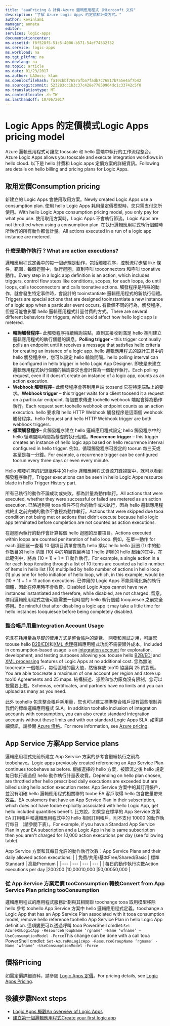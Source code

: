 ```yaml
---
title: "aaaPricing & 計費-Azure 邏輯應用程式 |Microsoft 文件"
description: "了解 Azure Logic Apps 的定價和計費方式。"
author: kevinlam1
manager: anneta
editor: 
services: logic-apps
documentationcenter: 
ms.assetid: f8f528f5-51c5-4006-b571-54ef74532f32
ms.service: logic-apps
ms.workload: na
ms.tgt_pltfrm: na
ms.devlang: na
ms.topic: article
ms.date: 01/23/2017
ms.author: LADocs; klam
ms.openlocfilehash: fa10cbbf7657afba7fadb7c76817b7a5e4af7b42
ms.sourcegitcommit: 523283cc1b3c37c428e77850964dc1c33742c5f0
ms.translationtype: MT
ms.contentlocale: zh-TW
ms.lasthandoff: 10/06/2017
---
```

# <a name="logic-apps-pricing-model"></a><span data-ttu-id="a6125-103">Logic Apps 的定價模式</span><span class="sxs-lookup"><span data-stu-id="a6125-103">Logic Apps pricing model</span></span>
<span data-ttu-id="a6125-104">Azure 邏輯應用程式可讓您 tooscale 和 hello 雲端中執行的工作流程整合。</span><span class="sxs-lookup"><span data-stu-id="a6125-104">Azure Logic Apps allows you tooscale and execute integration workflows in hello cloud.</span></span>  <span data-ttu-id="a6125-105">以下是 hello 計費和 Logic apps 定價方案的詳細資訊。</span><span class="sxs-lookup"><span data-stu-id="a6125-105">Following are details on hello billing and pricing plans for Logic Apps.</span></span>
## <a name="consumption-pricing"></a><span data-ttu-id="a6125-106">取用定價</span><span class="sxs-lookup"><span data-stu-id="a6125-106">Consumption pricing</span></span>
<span data-ttu-id="a6125-107">新建立的 Logic Apps 會使用取用方案。</span><span class="sxs-lookup"><span data-stu-id="a6125-107">Newly created Logic Apps use a consumption plan.</span></span> <span data-ttu-id="a6125-108">使用 hello Logic Apps 耗用量定價模型時，您只需支付您所使用。</span><span class="sxs-lookup"><span data-stu-id="a6125-108">With hello Logic Apps consumption pricing model, you only pay for what you use.</span></span>  <span data-ttu-id="a6125-109">使用取用方案時，Logic Apps 不會執行節流。</span><span class="sxs-lookup"><span data-stu-id="a6125-109">Logic Apps are not throttled when using a consumption plan.</span></span>
<span data-ttu-id="a6125-110">在執行邏輯應用程式執行個體時所執行的所有動作都會計量。</span><span class="sxs-lookup"><span data-stu-id="a6125-110">All actions executed in a run of a logic app instance are metered.</span></span>
### <a name="what-are-action-executions"></a><span data-ttu-id="a6125-111">什麼是動作執行？</span><span class="sxs-lookup"><span data-stu-id="a6125-111">What are action executions?</span></span>
<span data-ttu-id="a6125-112">邏輯應用程式定義中的每一個步驟是動作，包括觸發程序，控制流程步驟 like 條件，範圍，每個迴圈中，執行迴圈，直到呼叫 tooconnectors 和呼叫 toonative 動作。</span><span class="sxs-lookup"><span data-stu-id="a6125-112">Every step in a logic app definition is an action, which includes triggers, control flow steps like conditions, scopes, for each loops, do until loops, calls tooconnectors and calls toonative actions.</span></span>
<span data-ttu-id="a6125-113">觸發程序是特殊的動作，就會發生特定事件時，會設計的 tooinstantiate 邏輯應用程式的新執行個體。</span><span class="sxs-lookup"><span data-stu-id="a6125-113">Triggers are special actions that are designed tooinstantiate a new instance of a logic app when a particular event occurs.</span></span>  <span data-ttu-id="a6125-114">有數個不同的行為，觸發程序，但是可能會影響 hello 邏輯應用程式計量付費的方式。</span><span class="sxs-lookup"><span data-stu-id="a6125-114">There are several different behaviors for triggers, which could affect how hello logic app is metered.</span></span>
* <span data-ttu-id="a6125-115">**輪詢觸發程序**– 此觸發程序持續輪詢端點，直到其接收到滿足 hello 準則建立邏輯應用程式的執行個體的訊息。</span><span class="sxs-lookup"><span data-stu-id="a6125-115">**Polling trigger** – this trigger continually polls an endpoint until it receives a message that satisfies hello criteria for creating an instance of a logic app.</span></span>  <span data-ttu-id="a6125-116">hello 邏輯應用程式的設計工具中的 hello 觸發程序中，您可以設定 hello 輪詢間隔。</span><span class="sxs-lookup"><span data-stu-id="a6125-116">hello polling interval can be configured in hello trigger in hello Logic App Designer.</span></span>  <span data-ttu-id="a6125-117">即使是未建立邏輯應用程式執行個體的輪詢要求也會計算為一個動作執行。</span><span class="sxs-lookup"><span data-stu-id="a6125-117">Each polling request, even if it doesn’t create an instance of a logic app, counts as an action execution.</span></span>
* <span data-ttu-id="a6125-118">**Webhook 觸發程序**– 此觸發程序會等到用戶端 toosend 它在特定端點上的要求。</span><span class="sxs-lookup"><span data-stu-id="a6125-118">**Webhook trigger** – this trigger waits for a client toosend it a request on a particular endpoint.</span></span>  <span data-ttu-id="a6125-119">每個要求傳送 toohello webhook 端點會算為動作執行。</span><span class="sxs-lookup"><span data-stu-id="a6125-119">Each request sent toohello webhook endpoint counts as an action execution.</span></span> <span data-ttu-id="a6125-120">hello 要求和 hello HTTP Webhook 觸發程序是這兩個 webhook 觸發程序。</span><span class="sxs-lookup"><span data-stu-id="a6125-120">hello Request and hello HTTP Webhook trigger are both webhook triggers.</span></span>
* <span data-ttu-id="a6125-121">**循環觸發程序**– 此觸發程序建立 hello 邏輯應用程式設定 hello 觸發程序中的 hello 循環間隔時間為基礎的執行個體。</span><span class="sxs-lookup"><span data-stu-id="a6125-121">**Recurrence trigger** – this trigger creates an instance of hello logic app based on hello recurrence interval configured in hello trigger.</span></span>  <span data-ttu-id="a6125-122">例如，循環觸發程序可設定的 toorun 每三天或甚至是每一分鐘。</span><span class="sxs-lookup"><span data-stu-id="a6125-122">For example, a recurrence trigger can be configured toorun every three days or even every minute.</span></span>

<span data-ttu-id="a6125-123">Hello 觸發程序的記錄組件中的 hello 邏輯應用程式資源刀鋒視窗中，就可以看到觸發程序執行。</span><span class="sxs-lookup"><span data-stu-id="a6125-123">Trigger executions can be seen in hello Logic Apps resource blade in hello Trigger History part.</span></span>

<span data-ttu-id="a6125-124">所有已執行的動作不論成功或失敗，都為計量為動作執行。</span><span class="sxs-lookup"><span data-stu-id="a6125-124">All actions that were executed, whether they were successful or failed are metered as an action execution.</span></span>  <span data-ttu-id="a6125-125">已略過到期 tooa 條件不符合的動作或未執行，因為 hello 邏輯應用程式終止之前完成的動作不會視為動作執行。</span><span class="sxs-lookup"><span data-stu-id="a6125-125">Actions that were skipped due tooa condition not being met or actions that didn’t execute because hello logic app terminated before completion are not counted as action executions.</span></span>

<span data-ttu-id="a6125-126">在迴圈內執行的動作會計算每個 hello 迴圈的反覆項目。</span><span class="sxs-lookup"><span data-stu-id="a6125-126">Actions executed within loops are counted per iteration of hello loop.</span></span>  <span data-ttu-id="a6125-127">例如，在單一動作 for each 迴圈逐一查看 10 個項目清單會視為 hello 乘以 hello hello 迴圈 (1) 中的動作數目的 hello 清單 (10) 中的項目數目再加 1 hello 迴圈的 hello 起始的其中，在此範例中，將為 (10 * 1) + 1 = 11 動作執行。</span><span class="sxs-lookup"><span data-stu-id="a6125-127">For example, a single action in a for each loop iterating through a list of 10 items are counted as hello number of items in hello list (10) multiplied by hello number of actions in hello loop (1) plus one for hello initiation of hello loop, which, in this example, would be (10 * 1) + 1 = 11 action executions.</span></span>
<span data-ttu-id="a6125-128">已停用的 Logic Apps 不能具現化新的執行個體，因此在停用時不會收費。</span><span class="sxs-lookup"><span data-stu-id="a6125-128">Disabled Logic Apps cannot have new instances instantiated and therefore, while disabled, are not charged.</span></span>  <span data-ttu-id="a6125-129">留意，停用邏輯應用程式之後可能需要一段時間的 hello 執行個體 tooquiesce 之前完全停用。</span><span class="sxs-lookup"><span data-stu-id="a6125-129">Be mindful that after disabling a logic app it may take a little time for hello instances tooquiesce before being completely disabled.</span></span>
### <a name="integration-account-usage"></a><span data-ttu-id="a6125-130">整合帳戶用量</span><span class="sxs-lookup"><span data-stu-id="a6125-130">Integration Account Usage</span></span>
<span data-ttu-id="a6125-131">包含在耗用量為基礎的使用方式是[整合帳戶](logic-apps-enterprise-integration-create-integration-account.md)的瀏覽、 開發和測試之用，可讓您 toouse hello [B2B/EDI](logic-apps-enterprise-integration-b2b.md)和[XML 處理](logic-apps-enterprise-integration-xml.md)邏輯應用程式功能不需要額外成本。</span><span class="sxs-lookup"><span data-stu-id="a6125-131">Included in consumption-based usage is an [integration account](logic-apps-enterprise-integration-create-integration-account.md) for exploration, development, and testing purposes allowing you toouse hello [B2B/EDI](logic-apps-enterprise-integration-b2b.md) and [XML processing](logic-apps-enterprise-integration-xml.md) features of Logic Apps at no additional cost.</span></span> <span data-ttu-id="a6125-132">您為無法 toocreate 一個帳戶，每個區域的最大值，然後存放 too10 協議與 25 的對應。</span><span class="sxs-lookup"><span data-stu-id="a6125-132">You are able toocreate a maximum of one account per region and store up too10 Agreements and 25 maps.</span></span> <span data-ttu-id="a6125-133">結構描述、憑證和協力廠商沒有限制，您可以視需要上載。</span><span class="sxs-lookup"><span data-stu-id="a6125-133">Schemas, certificates, and partners have no limits and you can upload as many as you need.</span></span>

<span data-ttu-id="a6125-134">此外 toohello 包含整合帳戶耗用量，您也可以建立標準整合帳戶沒有這些限制與我們的標準邏輯應用程式 SLA。</span><span class="sxs-lookup"><span data-stu-id="a6125-134">In addition toohello inclusion of integration accounts with consumption, you can also create standard integration accounts without these limits and with our standard Logic Apps SLA.</span></span> <span data-ttu-id="a6125-135">如需詳細資訊，請參閱 [Azure 價格](https://azure.microsoft.com/pricing/details/logic-apps)。</span><span class="sxs-lookup"><span data-stu-id="a6125-135">For more information, see [Azure pricing](https://azure.microsoft.com/pricing/details/logic-apps).</span></span>

## <a name="app-service-plans"></a><span data-ttu-id="a6125-136">App Service 方案</span><span class="sxs-lookup"><span data-stu-id="a6125-136">App Service plans</span></span>
<span data-ttu-id="a6125-137">邏輯應用程式先前所建立 App Service 方案的參考會繼續執行之前為 toobehave。</span><span class="sxs-lookup"><span data-stu-id="a6125-137">Logic apps previously created referencing an App Service Plan continues toobehave as before.</span></span> <span data-ttu-id="a6125-138">根據選擇的 hello 方案，被節流之後 hello 規定每日執行超過但 hello 動作執行計量表收費。</span><span class="sxs-lookup"><span data-stu-id="a6125-138">Depending on hello plan chosen, are throttled after hello prescribed daily executions are exceeded but are billed using hello action execution meter.</span></span>
<span data-ttu-id="a6125-139">App Service 方案中的其訂用帳戶，並沒有明確 hello 邏輯應用程式相關聯的 toobe EA 客戶取得 hello 包含數量帶來效益。</span><span class="sxs-lookup"><span data-stu-id="a6125-139">EA customers that have an App Service Plan in their subscription, which does not have toobe explicitly associated with hello Logic App, get hello included quantities benefit.</span></span>  <span data-ttu-id="a6125-140">比方說，如果您在標準的 App Service 方案 EA 訂用帳戶和邏輯應用程式中的 hello 相同訂用帳戶，則不支付 10000 的動作執行每日 （請參閱下表）。</span><span class="sxs-lookup"><span data-stu-id="a6125-140">For example, if you have a Standard App Service Plan in your EA subscription and a Logic App in hello same subscription then you aren't charged for 10,000 action executions per day (see following table).</span></span> 

<span data-ttu-id="a6125-141">App Service 方案和其每日允許的動作執行次數︰</span><span class="sxs-lookup"><span data-stu-id="a6125-141">App Service Plans and their daily allowed action executions:</span></span>
|  | <span data-ttu-id="a6125-142">免費/共用/基本</span><span class="sxs-lookup"><span data-stu-id="a6125-142">Free/Shared/Basic</span></span> | <span data-ttu-id="a6125-143">標準</span><span class="sxs-lookup"><span data-stu-id="a6125-143">Standard</span></span> | <span data-ttu-id="a6125-144">高級</span><span class="sxs-lookup"><span data-stu-id="a6125-144">Premium</span></span> |
| --- | --- | --- | --- |
| <span data-ttu-id="a6125-145">每日的動作執行次數</span><span class="sxs-lookup"><span data-stu-id="a6125-145">Action executions per day</span></span> |<span data-ttu-id="a6125-146">200</span><span class="sxs-lookup"><span data-stu-id="a6125-146">200</span></span> |<span data-ttu-id="a6125-147">10,000</span><span class="sxs-lookup"><span data-stu-id="a6125-147">10,000</span></span> |<span data-ttu-id="a6125-148">50,000</span><span class="sxs-lookup"><span data-stu-id="a6125-148">50,000</span></span> |
### <a name="convert-from-app-service-plan-pricing-tooconsumption"></a><span data-ttu-id="a6125-149">從 App Service 方案定價 tooConsumption 轉換</span><span class="sxs-lookup"><span data-stu-id="a6125-149">Convert from App Service Plan pricing tooConsumption</span></span>
<span data-ttu-id="a6125-150">邏輯應用程式的應用程式服務計劃與其相關聯 toochange tooa 取用模型移除 hello 參考 toohello App Service 方案中 hello 邏輯應用程式定義。</span><span class="sxs-lookup"><span data-stu-id="a6125-150">toochange a Logic App that has an App Service Plan associated with it tooa consumption model, remove hello reference toohello App Service Plan in hello Logic App definition.</span></span>  <span data-ttu-id="a6125-151">這項變更可以透過呼叫 tooa PowerShell cmdlet:`Set-AzureRmLogicApp -ResourceGroupName ‘rgname’ -Name ‘wfname’ –UseConsumptionModel -Force`</span><span class="sxs-lookup"><span data-stu-id="a6125-151">This change can be done with a call tooa PowerShell cmdlet: `Set-AzureRmLogicApp -ResourceGroupName ‘rgname’ -Name ‘wfname’ –UseConsumptionModel -Force`</span></span>
## <a name="pricing"></a><span data-ttu-id="a6125-152">價格</span><span class="sxs-lookup"><span data-stu-id="a6125-152">Pricing</span></span>
<span data-ttu-id="a6125-153">如需定價詳細資料，請參閱 [Logic Apps 定價](https://azure.microsoft.com/pricing/details/logic-apps)。</span><span class="sxs-lookup"><span data-stu-id="a6125-153">For pricing details, see [Logic Apps Pricing](https://azure.microsoft.com/pricing/details/logic-apps).</span></span>

## <a name="next-steps"></a><span data-ttu-id="a6125-154">後續步驟</span><span class="sxs-lookup"><span data-stu-id="a6125-154">Next steps</span></span>
* <span data-ttu-id="a6125-155">[Logic Apps 概觀][whatis]</span><span class="sxs-lookup"><span data-stu-id="a6125-155">[An overview of Logic Apps][whatis]</span></span>
* <span data-ttu-id="a6125-156">[建立第一個邏輯應用程式][create]</span><span class="sxs-lookup"><span data-stu-id="a6125-156">[Create your first logic app][create]</span></span>

[pricing]: https://azure.microsoft.com/pricing/details/logic-apps/
[whatis]: logic-apps-what-are-logic-apps.md
[create]: logic-apps-create-a-logic-app.md

